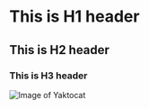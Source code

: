 # This is H1 header
## This is H2 header
### This is H3 header

![Image of Yaktocat](https://octodex.github.com/images/yaktocat.png)
